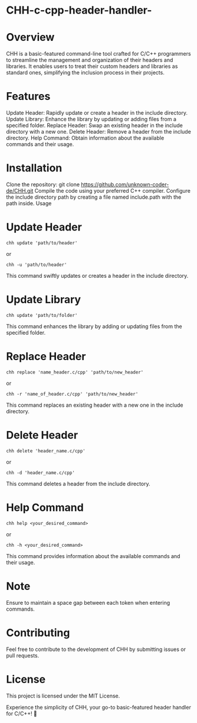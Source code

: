 # CHH-c-cpp-header-handler-
# Overview
CHH is a basic-featured command-line tool crafted for C/C++ programmers to streamline the management and organization of their headers and libraries. It enables users to treat their custom headers and libraries as standard ones, simplifying the inclusion process in their projects.

# Features
Update Header: Rapidly update or create a header in the include directory.
Update Library: Enhance the library by updating or adding files from a specified folder.
Replace Header: Swap an existing header in the include directory with a new one.
Delete Header: Remove a header from the include directory.
Help Command: Obtain information about the available commands and their usage.
# Installation
Clone the repository: git clone https://github.com/unknown-coder-de/CHH.git
Compile the code using your preferred C++ compiler.
Configure the include directory path by creating a file named include.path with the path inside.
Usage
# Update Header
```
chh update 'path/to/header'
```
or

```
chh -u 'path/to/header'
```
This command swiftly updates or creates a header in the include directory.

# Update Library
```
chh update 'path/to/folder'
```
This command enhances the library by adding or updating files from the specified folder.

# Replace Header
```
chh replace 'name_header.c/cpp' 'path/to/new_header'
```
or

```
chh -r 'name_of_header.c/cpp' 'path/to/new_header'
```
This command replaces an existing header with a new one in the include directory.

# Delete Header
```
chh delete 'header_name.c/cpp'
```
or

```
chh -d 'header_name.c/cpp'
```
This command deletes a header from the include directory.

# Help Command
```
chh help <your_desired_command>
```
or

```
chh -h <your_desired_command>
```
This command provides information about the available commands and their usage.

# Note
Ensure to maintain a space gap between each token when entering commands.

# Contributing
Feel free to contribute to the development of CHH by submitting issues or pull requests.

# License
This project is licensed under the MIT License.

Experience the simplicity of CHH, your go-to basic-featured header handler for C/C++! 🚀
